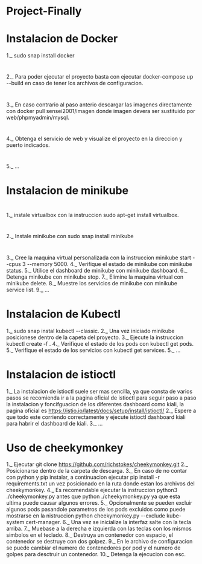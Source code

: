 # Project-Finally #

# Instalacion de Docker
1._ sudo snap install docker
# 
2._ Para poder ejecutar el proyecto basta con ejecutar docker-compose up --build en caso de tener los archivos de configuracion.
#
3._ En caso contrario al paso anterio descargar las imagenes directamente con docker pull sensei2001/imagen donde imagen devera ser sustituido por web/phpmyadmin/mysql.
#
4._ Obtenga el servicio de web y visualize el proyecto en la direccion y puerto indicados.
#
5._ ... 
#
# Instalacion de minikube
#
1._ instale virtualbox con la instruccion sudo apt-get install virtualbox.
#
2._ Instale minikube con sudo snap install minikube
#
3._ Cree la maquina virtual personalizada con la instruccion minikube start --cpus 3 --memory 5000.
4._ Verifique el estado de minikube con minikube status.
5._ Utilice el dashboard de minikube con minikube dashboard.
6._ Detenga minikube con minikube stop.
7._ Elimine la maquina virtual con minikube delete.
8._ Muestre los servicios de minikube con minikube service list.
9._ ...
# Instalacion de Kubectl
1._ sudo snap instal kubectl --classic.
2._ Una vez iniciado minikube posicionese dentro de la capeta del proyecto.
3._ Ejecute la instruccion kubectl create -f .
4._ Verifique el estado de los pods con kubectl get pods.
5._ Verifique el estado de los servicios con kubectl get services.
5._ ...

# Instalacion de istioctl
1._ La instalacion de istioctl suele ser mas sencilla, ya que consta de varios pasos se recomienda ir a la pagina oficial de istioctl para seguir paso a paso la instalacion y foncifguacion de los diferentes dashboard como kiali, la pagina oficial es https://istio.io/latest/docs/setup/install/istioctl/
2._ Espere a que todo este corriendo correctamente y ejecute istioctl dashboard kiali para habrir el dashboard de kiali.
3._ ...
# Uso de cheekymonkey
1._ Ejecutar git clone https://github.com/richstokes/cheekymonkey.git
2._ Posicionarse dentro de la carpeta de descarga.
3._ En caso de no contar con python y pip instalar, a continuacion ejecutar pip install -r requirements.txt un vez  posicionado en la ruta donde estan los archivos del cheekymonkey.
4._ Es recomendable ejecutar la instruccion python3 ./cheekymonkey.py antes que python ./cheekymonkey.py ya que esta ultima puede causar algunos errores.
5._ Opcionalmente se pueden excluir algunos pods pasandole parametros de los pods excluidos como puede mostrarse en la nistruccion python cheekymonkey.py --exclude kube-system cert-manager.
6._ Una vez se inicialize la interfaz salte con la tecla arriba.
7._ Muebase a la derecha e izquierda con las teclas con los mismos simbolos en el teclado.
8._ Destruya un contenedor con espacio, el contenedor se destruye con dos golpez.
9._ En le archivo de configuracion se puede cambiar el numero de contenedores por pod y el numero de golpes para desctruir un contenedor.
10._ Detenga la ejecucion con esc.
